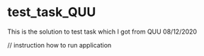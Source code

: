 # test_task_QUU
This is the solution to test task which I got from QUU 08/12/2020

// instruction how to run application
